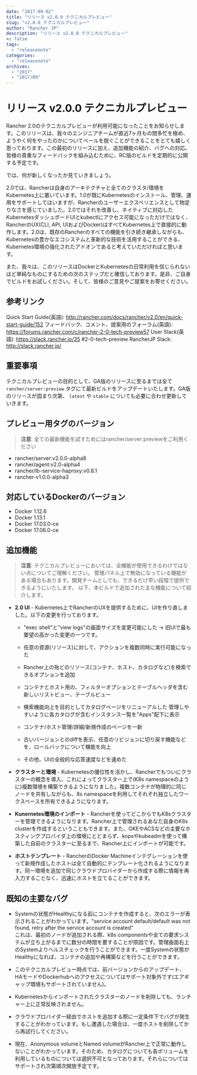 ```yaml
---
date: "2017-09-02"
title: "リリース v2.0.0 テクニカルプレビュー"
slug: "v2.0.0 テクニカルプレビュー"
author: "Rancher JP"
description: "リリース v2.0.0 テクニカルプレビュー"
≈: false
tags:
  - "releasenote"
categories:
  - "releasenote"
archives:
  - "2017"
  - "2017/09"
---
```


# リリース v2.0.0 テクニカルプレビュー

Rancher 2.0のテクニカルプレビューが利用可能になったことをお知らせします。このリリースは、我々のエンジニアチームが直近7ヶ月もの間多忙を極め、ようやく何をやったのかについてベールを脱ぐことができることをとても嬉しく思っております。この最初のリリースに加え、追加機能の紹介、バグへの対応、皆様の貴重なフィードバックを組み込むために、RC版のビルドを定期的に公開する予定です。

では、何が新しくなったか見ていきましょう。

2.0では、Rancherは自身のアーキテクチャと全てのクラスタ/環境をKubernetes上に置いています。1.0が既にKubernetesのインストール、管理、運用をサポートしてはいますが、Rancherのユーザーエクスペリエンスとして物足りなさを感じていました。2.0ではそれを改善し、ネイティブに対応したKubernetesダッシュボードUIとkubectlにアクセス可能になっただけではなく、RancherのUX(CLI, API, UIおよびDocker)はすべてKubernetes上で直接的に動作します。2.0は、既存のRancherのすべての機能を引き続き継承しながらも、Kubernetesの豊かなエコシステムと革新的な技術を活用することができる、Kubernetes環境の強化されたアドオンであると考えていただければと思います。

また、我々は、このリリースはDockerとKubernetesの日常利用を信じられないほど単純なものにするための次のステップだと確信しております。是非、ご自身でビルドをお試しください。そして、皆様のご意見やご提案をお寄せください。

## 参考リンク
Quick Start Guide(英語): http://rancher.com/docs/rancher/v2.0/en/quick-start-guide/152
フィードバック、コメント、提案用のフォーラム(英語): https://forums.rancher.com/c/rancher-2-0-tech-preview57
User Slack(英語): https://slack.rancher.io/35 #2-0-tech-preview
RancherJP Slack: http://slack.rancher.jp/

## 重要事項
テクニカルプレビューの目的として、GA版のリリースに至るまでは全て `rancher/server:preview` タグにて最新ビルドをアップデートいたします。GA版のリリースが固まり次第、 `latest` や `stable` についても必要に合わせ更新していきます。

## プレビュー用タグのバージョン
> **注意**: 全ての最新機能を試すためにはrancher/server:previewをご利用ください
- rancher/server:v2.0.0-alpha8
- rancher/agent:v2.0-alpha4
- rancher/lb-service-haproxy:v0.8.1
- rancher-v1.0.0-alpha3

## 対応しているDockerのバージョン

- Docker 1.12.6
- Docker 1.13.1
- Docker 17.03.0-ce
- Docker 17.06.0-ce

## 追加機能

> **注意**: テクニカルプレビューにおいては、全機能が使用できるわけではない点についてご理解ください。
管理パネル上で無効になっている機能がある場合もあります。開発チームとしても、できるだけ早い段階で提供できるようにいたします。
以下、本ビルドで追加された主な機能について紹介します。

- **2.0 UI** - Kubernetes上でRancherのUXを提供するために、UIを作り直しました。以下の変更を行っております。
  - "exec shell"と"view logs"の画面サイズを変更可能にした → 旧UIで最も要望の高かった変更の一つです。

  - 任意の資源(リソース)に対して、アクションを複数同時に実行可能になった
  - Rancher上の殆どのリソース(コンテナ、ホスト、カタログなど)を検索できるオプションを追加
  - コンテナとホスト用の、フィルターオプションとテーブルヘッダを含む新しいリストビュー、テーブルビュー
  - 検索機能向上を目的としてカタログページをリニューアルした 管理しやすいように各カタログが含むインスタンス一覧を"Apps"配下に表示
  - コンテナ/ホスト管理/詳細/新規作成のページを一新
  - 古いバージョンとのdiffを表示、任意のリビジョンに切り戻す機能などを、ロールバックについて機能を向上
  - その他、UIの全般的な応答速度などを速めた

- **クラスターと環境** - Kubernetesの優位性を活かし、Rancherでもついにクラスターの概念を導入、これによってクラスター上で(K8s namespaceのように)複数環境を構築できるようになりました。複数コンテナが物理的に同じノードを共有しながらも、8s namespaceを利用してそれぞれ独立したワークスペースを所有できるようになります。

- **Kunernetes環境のインポート** - Rancherを使ってどこからでもK8sクラスターを管理できるようになります。Rancher上で管理されるあなた自身のK8s clusterを作成するということもできます。また、GKEやACSなどの主要なホスティングプロバイダ上の環境にとどまらず、kopsやkubeadmを使って構築した自前のクラスターに至るまで、Rancher上にインポートが可能です。 

- **ホストテンプレート** - RancherのDocker Machineインテグレーションを使って新規作成したホストは全て自動的にテンプレート化されるようになります。同一環境を追加で同じクラウドプロバイダーから作成する際に情報を再入力することなく、迅速にホストを立てることができます。

## 既知の主要なバグ

- Systemの状態がHealthyになる前にコンテナを作成すると、次のエラーが表示されることがわかっています。"service account default/default was not found, retry after the service account is created"  
これは、最初のノードが追加される際、k8s componentsや全ての要求システムが立ち上がるまでに数分の時間を要することが原因です。管理画面右上のSystemよりヘルスチェックを行うことができます。一度Systemの状態がHealthyになれば、コンテナの追加や再構築などを行うことができます。

- このテクニカルプレビュー時点では、前バージョンからのアップデート、HAモードやDockerhubへのアクセスについてはサポート対象外です(エアギャップ環境もサポートされていません)。

- Kubernetesからインポートされたクラスターのノードを削除しても、ランチャー上に正常反映されません。

- クラウドプロバイダー経由でホストを追加する際に一定条件下でバグが発生することがわかっています。もし遭遇した場合は、一度ホストを削除してから再試行してください。

- 現在、Anonymous volumeとNamed volumeがRancher上で正常に動作しないことがわかっています。そのため、カタログについても各ボリュームを利用しているものについては選択不可となっております。それらについてはサポートされ次第順次開放予定です。